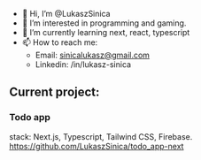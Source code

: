 - 👋 Hi, I’m @LukaszSinica
- 👀 I’m interested in programming and gaming.
- 🌱 I’m currently learning next, react, typescript
- 📫 How to reach me: 
     - Email: sinicalukasz@gmail.com
     - Linkedin: /in/lukasz-sinica

 ## Current project: 
 ### Todo app
 stack: Next.js, Typescript, Tailwind CSS, Firebase.     
 https://github.com/LukaszSinica/todo_app-next
<!---
LukaszSinica/LukaszSinica is a ✨ special ✨ repository because its `README.md` (this file) appears on your GitHub profile.
You can click the Preview link to take a look at your changes.
--->
